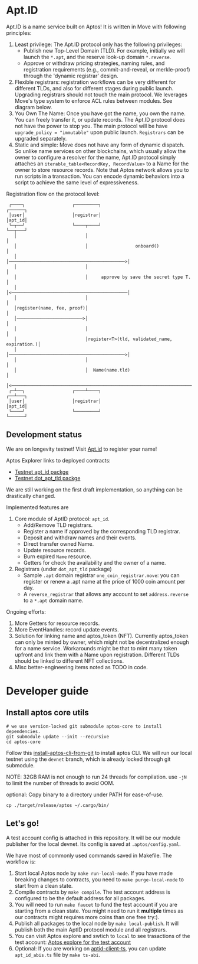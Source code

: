 # Apt.ID
Apt.ID is a name service built on Aptos! It is written in Move with following principles:
1. Least privilege: The Apt.ID protocol only has the following privileges:
   + Publish new Top-Level Domain (TLD). For example, initially we will launch the `*.apt`, and the reserve look-up domain `*.reverse`.
   + Approve or withdraw pricing strategies, naming rules, and registration requirements (e.g., commit-and-reveal, or merkle-proof) through the 'dynamic registrar' design.
2. Flexible registrars: registration workflows can be very different for different TLDs, and also for different stages during public launch. Upgrading registrars should
   not touch the main protocol. We leverages Move's type system to enforce ACL rules between modules. See diagram below.
3. You Own The Name: Once you have got the name, you own the name. You can freely transfer it, or update records. The Apt.ID protocol does not have the power to stop you.
   The main protocol will be have `upgrade_policy = "immutable"` upon public launch. `Registrars` can be upgraded separately.
4. Static and simple: Move does not have any form of dynamic dispatch. So unlike name services on other blockchains, which usually allow the owner to configure a resolver
   for the name, Apt.ID protocol simply attaches an `iterable_table<RecordKey, RecordValue>` to a Name for the owner to store resource records.
   Note that Aptos network allows you to run scripts in a transaction. You can encode dynamic behaviors into a script to achieve the same level of expressiveness.

Registration flow on the protocol level:
```
 ┌────┐                  ┌─────────┐                                     ┌──────┐
 │user│                  │registrar│                                     │apt_id│
 └─┬──┘                  └────┬────┘                                     └──┬───┘
   │                          │                                             │
   │                          │                  onboard()                  │
   │                          │────────────────────────────────────────────>│
   │                          │                                             │
   │                          │     approve by save the secret type T.      │
   │                          │<────────────────────────────────────────────│
   │                          │                                             │
   │register(name, fee, proof)│                                             │
   │─────────────────────────>│                                             │
   │                          │                                             │
   │                          │register<T>(tld, validated_name, expiration.)│
   │                          │────────────────────────────────────────────>│
   │                          │                                             │
   │                          │  Name(name.tld)                             │
   │<───────────────────────────────────────────────────────────────────────│
 ┌─┴──┐                  ┌────┴────┐                                     ┌──┴───┐
 │user│                  │registrar│                                     │apt_id│
 └────┘                  └─────────┘                                     └──────┘
```

## Development status

We are on longevity testnet! Visit [Apt.id](https://apt.id/) to register your name!

Aptos Explorer links to deployed contracts:
+ [Testnet apt\_id packge](https://explorer.devnet.aptos.dev/account/0xd6f8440eabd59bfc0ca6dcf7bf864d206e9825e264faf14188af68a72f500bb9?network=Testnet)
+ [Testnet dot\_apt\_tld packge](https://explorer.devnet.aptos.dev/account/0x8add34212cbe560856ac610865f9bc2e4ac49b65739d58e7f2c87125d73bad02?network=Testnet)

We are still working on the first draft implementation, so anything can be drastically changed.

Implemented features are
1. Core module of AptID protocol: `apt_id`.
   + Add/Remove TLD registrars.
   + Register a name if approved by the corresponding TLD registrar.
   + Deposit and withdraw names and their events.
   + Direct transfer owned Name.
   + Update resource records.
   + Burn expired `Name` resource.
   + Getters for check the availability and the owner of a name.
2. Registrars (under `dot_apt_tld` package)
   + Sample `.apt` domain registrar `one_coin_registrar.move`: you can register or renew a .apt name at
     the price of 1000 coin amount per day.
   + A `reverse_registrar` that allows any account to set `address.reverse` to a `*.apt` domain name.

Ongoing efforts:
1. More Getters for resource records.
2. More EventHandles: record update events.
3. Solution for linking name and aptos\_token (NFT). Currently aptos\_token can only be minted by owner,
   which might not be decentralized enough for a name service. Workarounds might be that to mint many token
   upfront and link them with a Name upon registration. Different TLDs should be linked to different NFT collections.
4. Misc better-engineering items noted as TODO in code.

# Developer guide
## Install aptos core utils
```
# we use version-locked git submodule aptos-core to install dependencies.
git submodule update --init --recursive
cd aptos-core
```
Follow this [install-aptos-cli-from-git](https://aptos.dev/cli-tools/aptos-cli-tool/install-aptos-cli/#install-from-git) to install aptos CLI.
We will run our local testnet using the `devnet` branch, which is already locked through git submodule.

NOTE: 32GB RAM is not enough to run 24 threads for compilation. use `-jN` to limit the number of threads to avoid OOM.

optional: Copy binary to a directory under PATH for ease-of-use.
```
cp ./target/release/aptos ~/.cargo/bin/
```

## Let's go!
A test account config is attached in this repository. It will be our module publisher for the local devnet.
Its config is saved at `.aptos/config.yaml`.

We have most of commonly used commands saved in Makefile. The workflow is:
1. Start local Aptos node by `make run-local-node`. If you have made breaking changes to contracts,
   you need to `make purge-local-node` to start from a clean state.
2. Compile contracts by `make compile`. The test account address is configured to be the default address for all packages.
3. You will need to run `make faucet` to fund the test account if you are starting from a clean state.
   You might need to run it **multiple** times as our contracts might requires more coins than one free try:).
4. Publish all packages to the local node by `make local-publish`. It will publish both the main AptID protocol module
   and all registrars.
5. You can visit Aptos explore and swtich to `local` to see trasactions of the test account:
   [Aptos explore for the test account](https://explorer.devnet.aptos.dev/account/0xf71cb5dc58c4290a2cc009ba5c87f389ca624e1d6b9b9135c2b4c43c1bb69cb6?network=local)
6. Optional: If you are working on [aptid-client-ts](https://github.com/aptid/aptid-client-ts), you can update `apt_id_abis.ts` file by `make ts-abi`.
